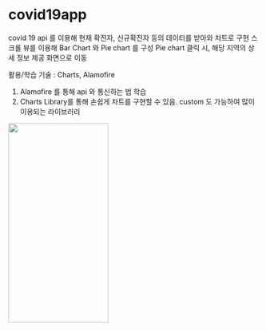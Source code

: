 # covid19app

covid 19 api 를 이용해 현재 확진자, 신규확진자 등의 데이터를 받아와 차트로 구현
스크롤 뷰를 이용해 Bar Chart 와 Pie chart 를 구성
Pie chart 클릭 시, 해당 지역의 상세 정보 제공 화면으로 이동

활용/학습 기술 : Charts, Alamofire
1. Alamofire 를 통해 api 와 통신하는 법 학습
2. Charts Library를 통해 손쉽게 차트를 구현할 수 있음. custom 도 가능하여 많이 이용되는 라이브러리


<img src="https://user-images.githubusercontent.com/55011765/155561057-88202bbf-f8ab-4bfa-b32e-30a57598a861.gif" width ="200" height="400"/>
